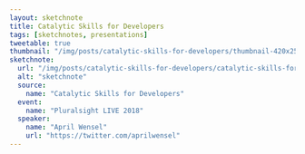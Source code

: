 ```yaml
---
layout: sketchnote
title: Catalytic Skills for Developers
tags: [sketchnotes, presentations]
tweetable: true
thumbnail: "/img/posts/catalytic-skills-for-developers/thumbnail-420x255.webp"
sketchnote:
  url: "/img/posts/catalytic-skills-for-developers/catalytic-skills-for-developers.webp"
  alt: "sketchnote"
  source:
    name: "Catalytic Skills for Developers"
  event:
    name: "Pluralsight LIVE 2018"
  speaker:
    name: "April Wensel"
    url: "https://twitter.com/aprilwensel"
---
```


